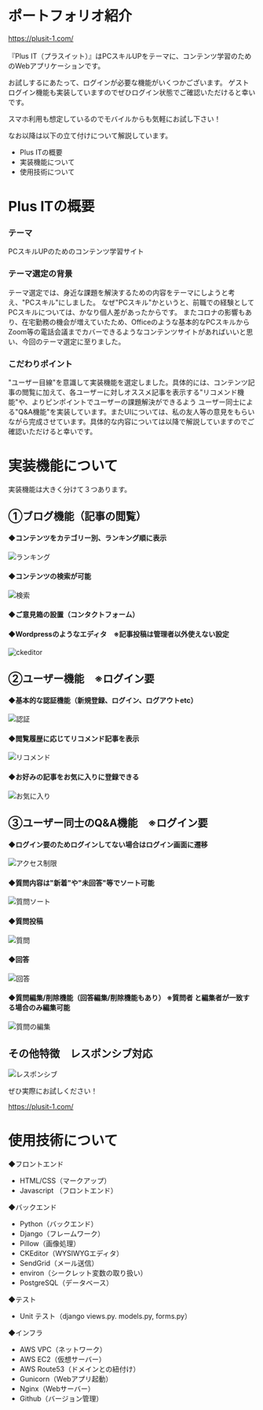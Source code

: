 # ポートフォリオ紹介
https://plusit-1.com/ <br><br>
『Plus IT（プラスイット）』はPCスキルUPをテーマに、コンテンツ学習のためのWebアプリケーションです。

お試しするにあたって、ログインが必要な機能がいくつかございます。
ゲストログイン機能も実装していますのでぜひログイン状態でご確認いただけると幸いです。

スマホ利用も想定しているのでモバイルからも気軽にお試し下さい！

なお以降は以下の立て付けについて解説しています。

* Plus ITの概要
* 実装機能について
* 使用技術について

# Plus ITの概要

### テーマ
PCスキルUPのためのコンテンツ学習サイト

### テーマ選定の背景
テーマ選定では、身近な課題を解決するための内容をテーマにしようと考え、"PCスキル"にしました。
なぜ"PCスキル"かというと、前職での経験としてPCスキルについては、かなり個人差があったからです。
またコロナの影響もあり、在宅勤務の機会が増えていたため、Officeのような基本的なPCスキルからZoom等の電話会議までカバーできるようなコンテンツサイトがあればいいと思い、今回のテーマ選定に至りました。

### こだわりポイント
"ユーザー目線"を意識して実装機能を選定しました。具体的には、コンテンツ記事の閲覧に加えて、各ユーザーに対しオススメ記事を表示する"リコメンド機能"や、よりピンポイントでユーザーの課題解決ができるよう
ユーザー同士による"Q&A機能"を実装しています。またUIについては、私の友人等の意見をもらいながら完成させています。具体的な内容については以降で解説していますのでご確認いただけると幸いです。

# 実装機能について

実装機能は大きく分けて３つあります。

## ①ブログ機能（記事の閲覧）

#### ◆コンテンツをカテゴリー別、ランキング順に表示
![ランキング](https://user-images.githubusercontent.com/73920107/109258703-23de2a80-783e-11eb-9717-b12e4e2a703e.gif)


#### ◆コンテンツの検索が可能
![検索](https://user-images.githubusercontent.com/73920107/109258776-44a68000-783e-11eb-939d-2acb265c8dd7.gif)


#### ◆ご意見箱の設置（コンタクトフォーム）


#### ◆Wordpressのようなエディタ　※記事投稿は管理者以外使えない設定
![ckeditor](https://user-images.githubusercontent.com/73920107/109257700-0f009780-783c-11eb-8035-54bc6ea017b1.gif)


## ②ユーザー機能　※ログイン要

#### ◆基本的な認証機能（新規登録、ログイン、ログアウトetc）
![認証](https://user-images.githubusercontent.com/73920107/109255102-aa8f0980-7836-11eb-8e6d-f8a445adfb7f.gif)

#### ◆閲覧履歴に応じてリコメンド記事を表示
![リコメンド](https://user-images.githubusercontent.com/73920107/109258732-32c4dd00-783e-11eb-81c9-2f816ecb022e.gif)


#### ◆お好みの記事をお気に入りに登録できる
![お気に入り](https://user-images.githubusercontent.com/73920107/109258684-1628a500-783e-11eb-9d15-6ad7b6320bc4.gif)


## ③ユーザー同士のQ&A機能　※ログイン要

#### ◆ログイン要のためログインしてない場合はログイン画面に遷移
![アクセス制限](https://user-images.githubusercontent.com/73920107/109258662-07da8900-783e-11eb-9751-6436f18fde02.gif)


#### ◆質問内容は"新着"や"未回答"等でソート可能
![質問ソート](https://user-images.githubusercontent.com/73920107/109258841-63a51200-783e-11eb-92b5-7f1e9d9d1ac8.gif)


#### ◆質問投稿
![質問](https://user-images.githubusercontent.com/73920107/109258791-4d975180-783e-11eb-8996-40de47728289.gif)


#### ◆回答
![回答](https://user-images.githubusercontent.com/73920107/109258756-3ce6db80-783e-11eb-8e01-24a85dd7bc8e.gif)


#### ◆質問編集/削除機能（回答編集/削除機能もあり） ※質問者 と編集者が一致する場合のみ編集可能
![質問の編集](https://user-images.githubusercontent.com/73920107/109257816-496a3480-783c-11eb-89e5-07b46e3f9ed2.gif)

## その他特徴　レスポンシブ対応
![レスポンシブ](https://user-images.githubusercontent.com/73920107/109257801-4707da80-783c-11eb-895e-af010286f4f2.gif)

ぜひ実際にお試しください！

https://plusit-1.com/

# 使用技術について

◆フロントエンド
* HTML/CSS（マークアップ）
* Javascript （フロントエンド）

◆バックエンド
* Python（バックエンド）
* Django（フレームワーク）
* Pillow（画像処理）
* CKEditor（WYSIWYGエディタ）
* SendGrid（メール送信）
* environ（シークレット変数の取り扱い）
* PostgreSQL（データベース）

◆テスト
* Unit テスト（django views.py. models.py, forms.py）

◆インフラ
* AWS VPC（ネットワーク）
* AWS EC2（仮想サーバー）
* AWS Route53（ドメインとの紐付け）
* Gunicorn（Webアプリ起動）
* Nginx（Webサーバー）
* Github（バージョン管理）









